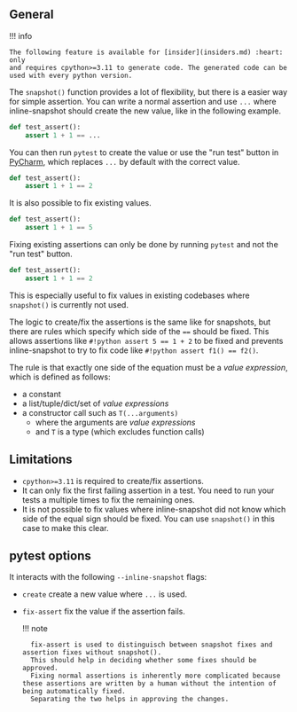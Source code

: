 ## General


!!! info

    The following feature is available for [insider](insiders.md) :heart: only
    and requires cpython>=3.11 to generate code. The generated code can be used with every python version.


The `snapshot()` function provides a lot of flexibility, but there is a easier way for simple assertion.
You can write a normal assertion and use `...` where inline-snapshot should create the new value, like in the following example.

<!-- inline-snapshot: first_block requires_assert outcome-failed=1 outcome-errors=1 -->
``` python
def test_assert():
    assert 1 + 1 == ...
```

You can then run `pytest` to create the value or use the "run test" button in [PyCharm](pycharm.md), which replaces `...` by default with the correct value.

<!-- inline-snapshot: create requires_assert outcome-failed=1 outcome-errors=1 -->
``` python hl_lines="2"
def test_assert():
    assert 1 + 1 == 2
```

It is also possible to fix existing values.

<!-- inline-snapshot: first_block requires_assert outcome-failed=1 outcome-errors=1 -->
``` python
def test_assert():
    assert 1 + 1 == 5
```

Fixing existing assertions can only be done by running `pytest` and not the "run test" button.

<!-- inline-snapshot: requires_assert outcome-passed=1 -->
``` python hl_lines="2"
def test_assert():
    assert 1 + 1 == 2
```

This is especially useful to fix values in existing codebases where `snapshot()` is currently not used.

The logic to create/fix the assertions is the same like for snapshots, but there are rules which specify which side of the `==` should be fixed.
This allows assertions like `#!python assert 5 == 1 + 2` to be fixed and prevents inline-snapshot to try to fix code like `#!python assert f1() == f2()`.

The rule is that exactly one side of the equation must be a *value expression*, which is defined as follows:

* a constant
* a list/tuple/dict/set of *value expressions*
* a constructor call such as `T(...arguments)`
    * where the arguments are *value expressions*
    * and `T` is a type (which excludes function calls)


## Limitations

* `cpython>=3.11` is required to create/fix assertions.
* It can only fix the first failing assertion in a test.
  You need to run your tests a multiple times to fix the remaining ones.
* It is not possible to fix values where inline-snapshot did not know which side of the equal sign should be fixed.
  You can use `snapshot()` in this case to make this clear.


## pytest options

It interacts with the following `--inline-snapshot` flags:

- `create` create a new value where `...` is used.
- `fix-assert` fix the value if the assertion fails.

    !!! note

        fix-assert is used to distinguisch between snapshot fixes and assertion fixes without snapshot().
        This should help in deciding whether some fixes should be approved.
        Fixing normal assertions is inherently more complicated because these assertions are written by a human without the intention of being automatically fixed.
        Separating the two helps in approving the changes.
